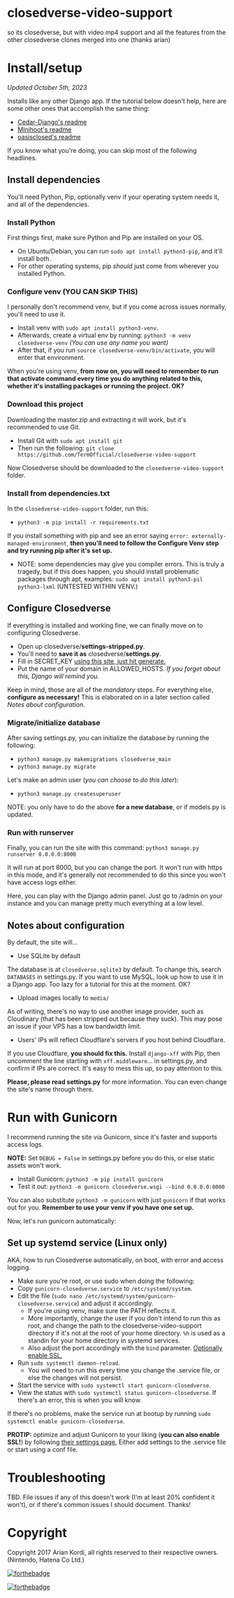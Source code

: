 
# closedverse-video-support
so its closedverse, but with video mp4 support and all the features from the other closedverse clones merged into one (thanks arian)

# Install/setup
_Updated October 5th, 2023_

Installs like any other Django app. If the tutorial below doesn't help, here are some other ones that accomplish the same thing:
* [Cedar-Django's readme](https://github.com/Mistake35/Cedar-Django/blob/main/README.md)
* [Minihoot's readme](https://github.com/Hoot679/closedverse-video-support/blob/main/README.md)
* [oasisclosed's readme](https://github.com/lunaisnotaboy/oasisclosed/blob/master/readme.md)

If you know what you're doing, you can skip most of the following headlines.
## Install dependencies
You'll need Python, Pip, optionally venv if your operating system needs it, and all of the dependencies.
### Install Python
First things first, make sure Python and Pip are installed on your OS.
* On Ubuntu/Debian, you can run `sudo apt install python3-pip`, and it'll install both.
* For other operating systems, pip _should_ just come from wherever you installed Python.
### Configure venv (YOU CAN SKIP THIS)
I personally don't recommend venv, but if you come across issues normally, you'll need to use it.
* Install venv with `sudo apt install python3-venv`.
* Afterwards, create a virtual env by running: `python3 -m venv closedverse-venv` _(You can use any name you want)_
* After that, if you run `source closedverse-venv/bin/activate`, you will enter that environment.

When you're using venv, **from now on, you will need to remember to run that activate command every time you do anything related to this, whether it's installing packages or running the project. OK?**
### Download this project
Downloading the master.zip and extracting it will work, but it's recommended to use Git.
* Install Git with `sudo apt install git`
* Then run the following:
`git clone https://github.com/TermOfficial/closedverse-video-support`

Now Closedverse should be downloaded to the `closedverse-video-support` folder.
### Install from dependencies.txt
In the `closedverse-video-support` folder, run this:
* `python3 -m pip install -r requirements.txt`

If you install something with pip and see an error saying `error: externally-managed-environment`, **then you'll need to follow the Configure Venv step and try running pip after it's set up.**
* NOTE: some dependencies may give you compiler errors. This is truly a tragedy, but if this does happen, you should install problematic packages through apt, examples: `sudo apt install python3-pil python3-lxml` (UNTESTED WITHIN VENV.)
## Configure Closedverse
If everything is installed and working fine, we can finally move on to configuring Closedverse.
* Open up closedverse/**settings-stripped.py**.
* You'll need to **save it as** closedverse/**settings.py**.
* Fill in SECRET_KEY [using this site, just hit generate.](https://miniwebtool.com/django-secret-key-generator/)
* Put the name of your domain in ALLOWED_HOSTS. _If you forget about this, Django will remind you._

Keep in mind, those are all of the _mandatory_ steps. For everything else, **configure as necessary!**
This is elaborated on in a later section called _Notes about configuration_.
### Migrate/initialize database
After saving settings.py, you can initialize the database by running the following:
* `python3 manage.py makemigrations closedverse_main`
* `python3 manage.py migrate`

Let's make an admin user (_you can choose to do this later_):
* `python3 manage.py createsuperuser`

NOTE: you only have to do the above **for a new database**, or if models.py is updated.

### Run with runserver
Finally, you can run the site with this command:
`python3 manage.py runserver 0.0.0.0:8000`

It will run at port 8000, but you can change the port. It won't run with https in this mode, and it's generally not recommended to do this since you won't have access logs either.

Here, you can play with the Django admin panel. Just go to /admin on your instance and you can manage pretty much everything at a low level.

## Notes about configuration
By default, the site will...
* Use SQLite by default

The database is at `closedverse.sqlite3` by default. To change this, search `DATABASES` in settings.py. If you want to use MySQL, look up how to use it in a Django app. Too lazy for a tutorial for this at the moment. OK?
* Upload images locally to `media/`

As of writing, there's no way to use another image provider, such as Cloudinary (that has been stripped out because they suck). This may pose an issue if your VPS has a low bandwidth limit.
* Users' IPs will reflect Cloudflare's servers if you host behind Cloudflare.

If you use Cloudflare, **you should fix this.** Install `django-xff` with Pip, then uncomment the line starting with `xff.middleware`... in settings.py, and confirm if IPs are correct. It's easy to mess this up, so pay attention to this.

**Please, please read settings.py** for more information. You can even change the site's name through there.
# Run with Gunicorn
I recommend running the site via Gunicorn, since it's faster and supports access logs.

**NOTE:** Set `DEBUG = False` in settings.py before you do this, or else static assets won't work.
* Install Gunicorn: `python3 -m pip install gunicorn`
* Test it out: `python3 -m gunicorn closedverse.wsgi --bind 0.0.0.0:8000`

You can also substitute `python3 -m gunicorn` with just `gunicorn` if that works out for you. **Remember to use your venv if you have one set up.**

Now, let's run gunicorn automatically:
## Set up systemd service (Linux only)
AKA, how to run Closedverse automatically, on boot, with error and access logging.
* Make sure you're root, or use sudo when doing the following:
* Copy `gunicorn-closedverse.service` to `/etc/systemd/system`.
* Edit the file (`sudo nano /etc/systemd/system/gunicorn-closedverse.service`) and adjust it accordingly.
	* If you're using venv, make sure the PATH reflects it.
	* More importantly, change the user if you don't intend to run this as root, and change the path to the closedverse-video-support directory if it's not at the root of your home directory. `%h` is used as a standin for your home directory in systemd services.
	* Also adjust the port accordingly with the `bind` parameter. [Optionally enable SSL.](https://docs.gunicorn.org/en/stable/settings.html#ssl)
* Run `sudo systemctl daemon-reload`.
	* You will need to run this every time you change the .service file, or else the changes will not persist.
* Start the service with `sudo systemctl start gunicorn-closedverse`.
* View the status with `sudo systemctl status gunicorn-closedverse`.
If there's an error, this is when you will know.

If there's no problems, make the service run at bootup by running `sudo systemctl enable gunicorn-closedverse`.

**PROTIP:** optimize and adjust Gunicorn to your liking (**you can also enable SSL!**) by following [their settings page.](https://docs.gunicorn.org/en/stable/settings.html) Either add settings to the .service file or start using a conf file.

# Troubleshooting
TBD. File issues if any of this doesn't work (I'm at least 20% confident it won't), or if there's common issues I should document. Thanks!


# Copyright
Copyright 2017 Arian Kordi, all rights reserved to their respective owners. (Nintendo, Hatena Co Ltd.)

[![forthebadge](https://forthebadge.com/images/badges/made-with-python.svg)](https://forthebadge.com)

[![forthebadge](https://forthebadge.com/images/badges/you-didnt-ask-for-this.svg)](https://forthebadge.com)
